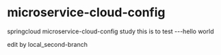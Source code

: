 # microservice-cloud-config
springcloud microservice-cloud-config study
this is to test ---hello world

edit by local_second-branch
